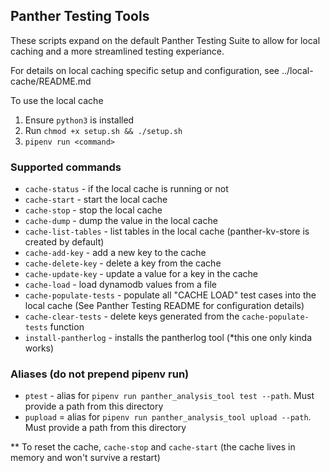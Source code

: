 ## Panther Testing Tools
These scripts expand on the default Panther Testing Suite to allow for local caching and a more streamlined testing experiance. 

For details on local caching specific setup and configuration, see ../local-cache/README.md

To use the local cache
1. Ensure `python3` is installed
2. Run `chmod +x setup.sh && ./setup.sh`
3. `pipenv run <command>`

### Supported commands
- `cache-status` - if the local cache is running or not
- `cache-start` - start the local cache
- `cache-stop` - stop the local cache
- `cache-dump` - dump the value in the local cache
- `cache-list-tables` - list tables in the local cache (panther-kv-store is created by default)
- `cache-add-key` - add a new key to the cache
- `cache-delete-key` - delete a key from the cache
- `cache-update-key` - update a value for a key in the cache
- `cache-load` - load dynamodb values from a file
- `cache-populate-tests` - populate all "CACHE LOAD" test cases into the local cache (See Panther Testing README for configuration details)
- `cache-clear-tests` - delete keys generated from the `cache-populate-tests` function
- `install-pantherlog` - installs the pantherlog tool (*this one only kinda works)

### Aliases (do not prepend pipenv run)
- `ptest` - alias for `pipenv run panther_analysis_tool test --path`. Must provide a path from this directory
- `pupload` = alias for `pipenv run panther_analysis_tool upload --path`. Must provide a path from this directory

** To reset the cache, `cache-stop` and `cache-start` (the cache lives in memory and won't survive a restart)